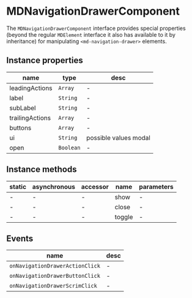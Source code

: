 # MDNavigationDrawerComponent

The `MDNavigationDrawerComponent` interface provides special properties (beyond the regular `MDElement` interface it also has available to it by inheritance) for manipulating `<md-navigation-drawer>` elements.

## Instance properties

| name            | type      | desc                  |
| --------------- | --------- | --------------------- |
| leadingActions  | `Array`   | -                     |
| label           | `String`  | -                     |
| subLabel        | `String`  | -                     |
| trailingActions | `Array`   | -                     |
| buttons         | `Array`   | -                     |
| ui              | `String`  | possible values modal |
| open            | `Boolean` | -                     |

## Instance methods

| static | asynchronous | accessor | name   | parameters |
| ------ | ------------ | -------- | ------ | ---------- |
| -      | -            | -        | show   | -          |
| -      | -            | -        | close  | -          |
| -      | -            | -        | toggle | -          |

## Events

| name                            | desc |
| ------------------------------- | ---- |
| `onNavigationDrawerActionClick` | -    |
| `onNavigationDrawerButtonClick` | -    |
| `onNavigationDrawerScrimClick`  | -    |
